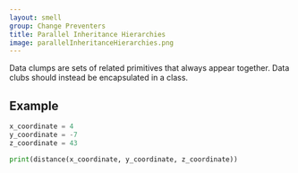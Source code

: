 ```yaml
---
layout: smell
group: Change Preventers
title: Parallel Inheritance Hierarchies
image: parallelInheritanceHierarchies.png
---
```

Data clumps are sets of related primitives that always appear together. Data clubs should instead be encapsulated in a class.
## Example
~~~ python
x_coordinate = 4
y_coordinate = -7
z_coordinate = 43

print(distance(x_coordinate, y_coordinate, z_coordinate))
~~~